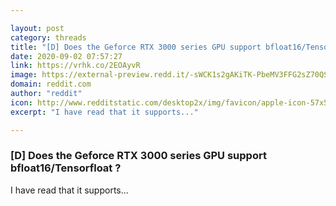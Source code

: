```yaml
---

layout: post
category: threads
title: "[D] Does the Geforce RTX 3000 series GPU support bfloat16/Tensorfloat ?"
date: 2020-09-02 07:57:27
link: https://vrhk.co/2EOAyvR
image: https://external-preview.redd.it/-sWCK1s2gAKiTK-PbeMV3FFG2sZ70QSqo-jNRoTuiSc.jpg?width=678&height=354.97382199&auto=webp&crop=678:354.97382199,smart&s=159dfb9eb2fd81403618ff810b97227ac9b18e23
domain: reddit.com
author: "reddit"
icon: http://www.redditstatic.com/desktop2x/img/favicon/apple-icon-57x57.png
excerpt: "I have read that it supports..."

---
```


### [D] Does the Geforce RTX 3000 series GPU support bfloat16/Tensorfloat ?

I have read that it supports...